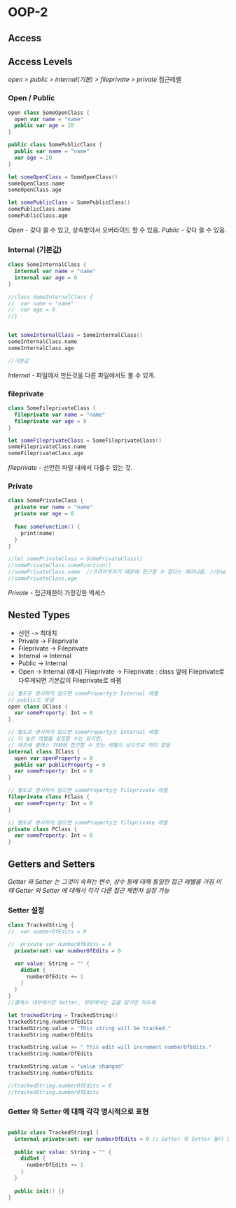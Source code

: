 # OOP-2

## Access 

## Access Levels

*open > public > internal(기본) > fileprivate > private*
접근레벨

###  Open / Public

```swift
open class SomeOpenClass {
  open var name = "name"
  public var age = 20
}

public class SomePublicClass {
  public var name = "name"
  var age = 20
}

let someOpenClass = SomeOpenClass()
someOpenClass.name
someOpenClass.age

let somePublicClass = SomePublicClass()
somePublicClass.name
somePublicClass.age
```

_Open_ - 갖다 쓸 수 있고, 상속받아서 오버라이드 할 수 있음.
_Public_ - 갖다 쓸 수 있음. 


### Internal (기본값)

```swift
class SomeInternalClass {
  internal var name = "name"
  internal var age = 0
}

//class SomeInternalClass {
//  var name = "name"
//  var age = 0
//}


let someInternalClass = SomeInternalClass()
someInternalClass.name
someInternalClass.age

//기본값
```
_Internal_ - 파일에서 만든것을 다른 파일에서도 볼 수 있게.

 
### fileprivate

```swift 
class SomeFileprivateClass {
  fileprivate var name = "name"
  fileprivate var age = 0
}

let someFileprivateClass = SomeFileprivateClass()
someFileprivateClass.name
someFileprivateClass.age
```
_fileprivate_ - 선언한 파일 내에서 다룰수 있는 것. 


### Private

```swift
class SomePrivateClass {
  private var name = "name"
  private var age = 0
  
  func someFunction() {
    print(name)
  }
}

//let somePrivateClass = SomePrivateClass()
//somePrivateClass.someFunction()
//somePrivateClass.name  //프라이빗이기 때문에 접근할 수 없다는 에러나옴. //Use of unresolved identifier 'somePrivateClass'
//somePrivateClass.age
```

_Private_ - 접근제한이 가장강한 엑세스 


## Nested Types

- 선언 -> 최대치 
- Private  ->  Fileprivate
- Fileprivate  ->  Fileprivate 
- Internal  ->  Internal 
- Public  ->  Internal 
- Open  ->  Internal
(예시) Fileprivate  ->  Fileprivate : class 앞에 Fileprivate로 다루게되면 기본값이 Fileprivate로 바뀜


```swift
// 별도로 명시하지 않으면 someProperty는 Internal 레벨
// public도 동일
open class OClass {
  var someProperty: Int = 0
}

// 별도로 명시하지 않으면 someProperty는 Internal 레벨
// 더 높은 레벨을 설정할 수는 있지만,
// 애초에 클래스 자체에 접근할 수 있는 레벨이 낮으므로 의미 없음
internal class IClass {
  open var openProperty = 0
  public var publicProperty = 0
  var someProperty: Int = 0
}

// 별도로 명시하지 않으면 someProperty는 fileprivate 레벨
fileprivate class FClass {
  var someProperty: Int = 0
}

// 별도로 명시하지 않으면 someProperty는 fileprivate 레벨
private class PClass {
  var someProperty: Int = 0
}
```


## Getters and Setters

*Getter 와 Setter 는 그것이 속하는 변수, 상수 등에 대해 동일한 접근 레벨을 가짐 이 때 Getter 와 Setter 에 대해서 각각 다른 접근 제한자 설정 가능*

###  Setter 설정

```swift
class TrackedString {
//  var numberOfEdits = 0

//  private var numberOfEdits = 0
  private(set) var numberOfEdits = 0

  var value: String = "" {
    didSet {
      numberOfEdits += 1
    }
  }
}
//클래스 내부에서만 Setter, 외부에서는 값을 읽기만 하도록

let trackedString = TrackedString()
trackedString.numberOfEdits
trackedString.value = "This string will be tracked."
trackedString.numberOfEdits

trackedString.value += " This edit will increment numberOfEdits."
trackedString.numberOfEdits

trackedString.value = "value changed"
trackedString.numberOfEdits

//trackedString.numberOfEdits = 0
//trackedString.numberOfEdits
```

### Getter 와 Setter 에 대해 각각 명시적으로 표현

```swift

public class TrackedString1 {
  internal private(set) var numberOfEdits = 0 // Getter 와 Setter 둘다 쓰고 싶을때 internal사용.//. Getter 와 Setter에 대해서 둘다 public을 줌.
  
  public var value: String = "" {
    didSet {
      numberOfEdits += 1
    }
  }
  
  public init() {}
}

```

